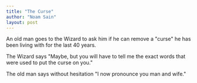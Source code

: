 ```yaml
---
title: "The Curse"
author: "Noam Sain"
layout: post
---
```


An old man goes to the Wizard to ask him if he can remove a "curse" he has been living with for the last 40 years.

The Wizard says "Maybe, but you will have to tell me the exact words that were used to put the curse on you."

The old man says without hesitation "I now pronounce you man and wife."

